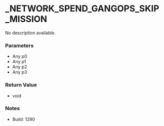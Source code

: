 # _NETWORK_SPEND_GANGOPS_SKIP_MISSION

No description available.

### Parameters
* Any p0
* Any p1
* Any p2
* Any p3

### Return Value
* void

### Notes
* Build: 1290

